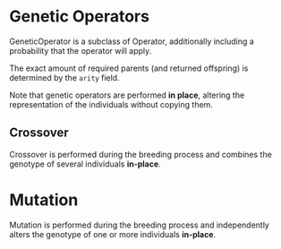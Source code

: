 # Genetic Operators
GeneticOperator is a subclass of Operator, additionally including a probability that the operator will apply.

The exact amount of required parents (and returned offspring) is determined by the `arity` field.

Note that genetic operators are performed **in place**, altering the representation of the individuals without copying them.

## Crossover

Crossover is performed during the breeding process and combines the genotype of several individuals **in-place**.

# Mutation

Mutation is performed during the breeding process and independently alters the genotype of one or more individuals **in-place**.
